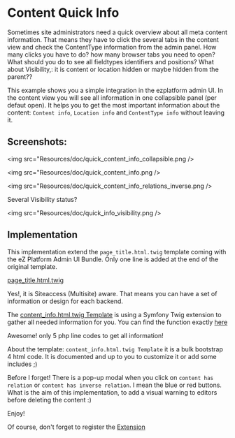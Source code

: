 # Content Quick Info

Sometimes site administrators need a quick overview about all meta content information. That means they have to click the several tabs in the content view and check the ContentType information from the admin panel. How many clicks you have to do? how many browser tabs you need to open? What should you do to see all fieldtypes identifiers and positions? What about Visibility,: it is content or location hidden or maybe hidden from the parent??

This example shows you a simple integration in the ezplatform admin UI. In the content view you will see all information in one collapsible panel (per defaut open). It helps you to get the most important information about the content: `Content info`, `Location info` and `ContentType info` without leaving it.

## Screenshots:

<img src="Resources/doc/quick_content_info_collapsible.png />

<img src="Resources/doc/quick_content_info.png />

<img src="Resources/doc/quick_content_info_relations_inverse.png />

Several Visibility status?

<img src="Resources/doc/quick_info_visibility.png />

## Implementation

This implementation extend the `page_title.html.twig` template coming with the eZ Platform Admin UI Bundle. Only one line is added at the end of the original template.

[page_title.html.twig](https://github.com/arfaram/ezeventdemo/blob/more_example/Resources/views/themes/admin/parts/page_title.html.twig#L27)

Yes!, it is Siteaccess (Multisite) aware. That means you can have a set of information or design for each backend.

The [content_info.html.twig Template](https://github.com/arfaram/ezeventdemo/blob/more_example/Resources/views/themes/admin/parts/content_info.html.twig) is using a Symfony Twig extension to gather all needed information for you. You can find the function exactly [here](https://github.com/arfaram/ezeventdemo/blob/more_example/Twig/ContentCollectionDataset.php#L60)

Awesome! only 5 php line codes to get all information!

About the template: `content_info.html.twig Template` it is a bulk bootstrap 4 html code. It is documented and up to you to customize it or add some includes ;)

Before I forget! There is a pop-up modal when you click on `content has relation` or `content has inverse relation`. I mean the blue or red buttons. What is the aim of this implementation, to add a visual warning to editors before deleting the content :)


Enjoy!


Of course, don't forget to register the [Extension](https://github.com/arfaram/ezeventdemo/blob/more_example/Resources/config/services.yml#L19) 

